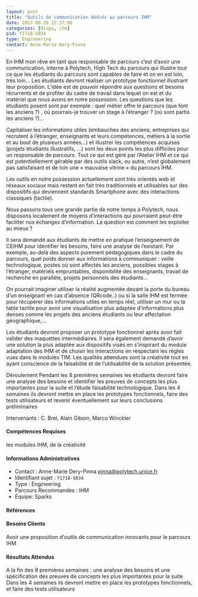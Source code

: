 ```yaml
---
layout: post
title: "Outils de communication dédiés au parcours IHM"
date: 2017-09-20 15:37:08
categories: [dispo, ihm]
pid: Y1718-S034
type: Engineering
contact: Anne-Marie Dery-Pinna
---
```

       
En IHM mon rêve en tant que responsable de parcours c’est d’avoir une communication, interne à Polytech, High Tech du parcours qui illustre tout ce que les étudiants du parcours sont capables de faire et on en est loin, très loin… 
Les étudiants devront réaliser un prototype fonctionnel illustrant leur proposition. L’idée est de pouvoir répondre aux questions et besoins récurrents  et de profiter du cadre de travail dans lequel on est et  du matériel que nous avons en notre possession. Les questions que les étudiants posent sont par exemple : quel métier offre le parcours (que font les anciens ?) , où pourrais-je trouver un stage à l’étranger ?  (où sont partis les anciens ?)…  

Capitaliser les informations utiles (embauches des anciens, entreprises qui recrutent à l’étranger, enseignants et leurs compétences, métiers à la sortie et au bout de plusieurs années…)  et illustrer les compétences acquises (projets étudiants illustratifs, …)  sont les deux points les plus difficiles pour un responsable de parcours. Tout  ce qui est géré par l’Atelier IHM et ce qui est potentiellement gérable par des outils slack, ou autre, n’est globalement pas satisfaisant et de loin une « mauvaise vitrine » du parcours IHM. 

Les outils en notre possession actuellement sont très orientés web et réseaux sociaux mais restent en fait très traditionnels et utilisables sur des dispositifs qui deviennent standards Smartphone avec des interactions classiques (tactile).

Nous passons tous une grande partie de notre temps à Polytech, nous disposons localement de moyens d’interactions qui pourraient peut-être faciliter nos échanges d’information. La question est comment les exploiter au mieux ?

Il sera demandé aux étudiants de mettre en pratique l’enseignement de CEIHM pour identifier les besoins, faire une analyse de l’existant.
Par exemple, au-delà des aspects purement pédagogiques dans le cadre du parcours, quel poids donner aux informations à  communiquer : veille technologique,  postes où sont affectés les anciens, possibles stages à l’étranger, matériels empruntables, disponibilité des enseignants, travail de recherche en parallèle, projets personnels des étudiants…
 
On pourrait imaginer utiliser la réalité augmentée devant la porte du bureau d’un enseignant en cas d’absence  (QRcode..) ou si la salle IHM est fermée pour récupérer des informations utiles en temps réel, utiliser un mur ou la  table tactile pour avoir une visualisation plus adaptée d’informations plus denses comme les projets des anciens étudiants ou leur  affectation géographique,… 

Les étudiants  devront proposer un prototype fonctionnel après avoir fait valider des maquettes intermédiaires.
Il sera également demandé d’avoir une solution la plus adaptée aux dispositifs visés en s’inspirant du module adaptation des IHM et de choisir les interactions en respectant les règles vues dans le modules TIM. 
Les qualités attendues sont la  créativité tout en ayant  conscience de la faisabilité et de l’utilisabilité de la solution présentée.

Déroulement
Pendant les 8 premières semaines les étudiants devront faire une analyse des besoins et identifier les preuves de concepts les plus importantes pour la suite et l’étude faisabilité technologique.
Dans les 4 semaines ils devront mettre en place les prototypes fonctionnels, faire des tests utilisateurs et revenir éventuellement sur leurs conclusions préliminaires

Intervenants : C. Brel, Alain Giboin, Marco Winckler


#### Compétences Requises
les modules IHM, de la créativité 



     

#### Informations Administratives
  * Contact : Anne-Marie Dery-Pinna <pinna@polytech.unice.fr>
  * Identifiant sujet : `Y1718-S034`
  * Type : Engineering
  * Parcours Recommandés : IHM
  * Équipe: Sparks

#### Références



#### Besoins Clients
Avoir une proposition d'outils de communication innovants pour le parcours IHM

#### Résultats Attendus
A la fin des 8 premières semaines : une analyse des besoins et une spécification  des preuves de concepts les plus importantes pour la suite 
Dans les 4 semaines ils devront mettre en place les prototypes fonctionnels, et faire des tests utilisateurs 
     